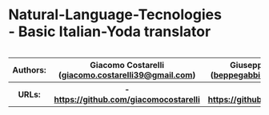 # Natural-Language-Tecnologies <br> - Basic Italian-Yoda translator

<table class="tg" align="right">
  <tr>
    <th class="tg-0pky"> <b>Authors:</b> </th>
    <th class="tg-0pky"> Giacomo Costarelli <br> (<a href="giacomo.costarelli39@gmail.com">giacomo.costarelli39@gmail.com</a>)</th>
    <th class="tg-0pky"> Giuseppe Gabbia <br> (<a href="beppegabbia@gmail.com">beppegabbia@gmail.com</a>)</th>
  </tr>
  <tr>
    <th class="tg-0pky"> <b>URLs:</b> </th>
    <th class="tg-0pky"> - <a href="https://github.com/giacomocostarelli">https://github.com/giacomocostarelli</a></th>
    <th class="tg-0pky"> - <a href="https://github.com/beppe95">https://github.com/beppe95</a></th>
  </tr>
</table> 
